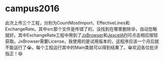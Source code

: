 # campus2016
此次上传三个工程，分别为CountMostImport、EffectiveLines和ExchangeRate。其中src那个文件是传错了的，没找到在哪里删除:cold_sweat:，自动忽略就好。其中ExchangeRate工程中用到了[JxBrowser](https://www.teamdev.com/jxbrowser "点击进入")和[JexcelAPI](https://sourceforge.net/projects/jexcelapi/files/jexcelapi/2.6.6/jexcelapi_2_6_6.zip/download "点击下载")可点击相应按钮获取。JxBrowser需要License，我使用的是试用版本的，这程序应该一个月后就不能运行了:sob:。每个工程运行其中的Main类就可以得到结果了。:grin:欢迎各位批评指正！:smile:
